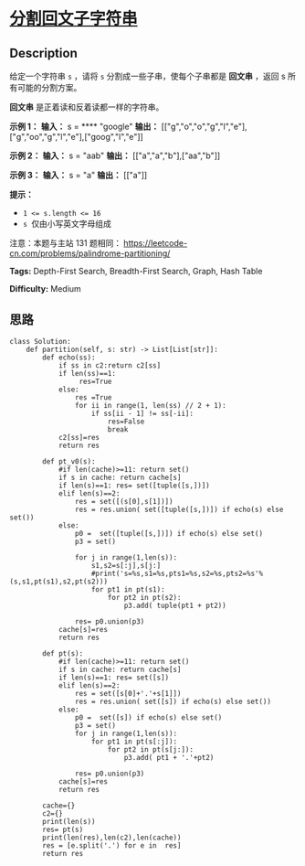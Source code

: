 # [分割回文子字符串][title]

## Description

给定一个字符串 `s` ，请将 `s` 分割成一些子串，使每个子串都是 **回文串** ，返回 s 所有可能的分割方案。

**回文串**  是正着读和反着读都一样的字符串。



**示例 1：**
            **输入：** s = **** "google"    **输出：** [["g","o","o","g","l","e"],["g","oo","g","l","e"],["goog","l","e"]]    

**示例 2：**
            **输入：** s = "aab"    **输出：** [["a","a","b"],["aa","b"]]    

**示例 3：**
            **输入：** s = "a"    **输出：** [["a"]]



**提示：**

  * `1 <= s.length <= 16`
  * `s `仅由小写英文字母组成



注意：本题与主站 131 题相同： <https://leetcode-cn.com/problems/palindrome-partitioning/>


**Tags:** Depth-First Search, Breadth-First Search, Graph, Hash Table

**Difficulty:** Medium

## 思路

``` python3
class Solution:
    def partition(self, s: str) -> List[List[str]]:
        def echo(ss):
            if ss in c2:return c2[ss]
            if len(ss)==1:
                 res=True
            else:
                res =True
                for ii in range(1, len(ss) // 2 + 1):
                    if ss[ii - 1] != ss[-ii]:
                        res=False
                        break
            c2[ss]=res
            return res

        def pt_v0(s):
            #if len(cache)>=11: return set()
            if s in cache: return cache[s]
            if len(s)==1: res= set([tuple([s,])])
            elif len(s)==2: 
                res = set([(s[0],s[1])])
                res = res.union( set([tuple([s,])]) if echo(s) else set())
            else:
                p0 =  set([tuple([s,])]) if echo(s) else set()
                p3 = set()

                for j in range(1,len(s)):
                    s1,s2=s[:j],s[j:]
                    #print('s=%s,s1=%s,pts1=%s,s2=%s,pts2=%s'%(s,s1,pt(s1),s2,pt(s2)))
                    for pt1 in pt(s1):
                        for pt2 in pt(s2):
                            p3.add( tuple(pt1 + pt2))

                res= p0.union(p3)
            cache[s]=res
            return res

        def pt(s):
            #if len(cache)>=11: return set()
            if s in cache: return cache[s]
            if len(s)==1: res= set([s])
            elif len(s)==2: 
                res = set([s[0]+'.'+s[1]])
                res = res.union( set([s]) if echo(s) else set())
            else:
                p0 =  set([s]) if echo(s) else set()
                p3 = set()
                for j in range(1,len(s)):
                    for pt1 in pt(s[:j]):
                        for pt2 in pt(s[j:]):
                            p3.add( pt1 + '.'+pt2)

                res= p0.union(p3)
            cache[s]=res
            return res

        cache={}
        c2={}
        print(len(s))
        res= pt(s)
        print(len(res),len(c2),len(cache))
        res = [e.split('.') for e in  res]
        return res

```

[title]: https://leetcode-cn.com/problems/M99OJA

